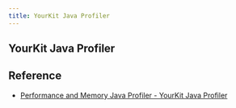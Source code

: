 ```yaml
---
title: YourKit Java Profiler
---
```


## YourKit Java Profiler


## Reference
* [Performance and Memory Java Profiler - YourKit Java Profiler](https://www.yourkit.com/java/profiler/features/)
